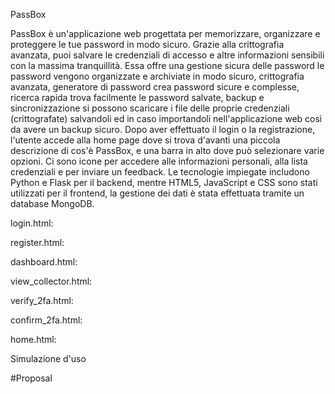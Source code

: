 PassBox

PassBox è un'applicazione web progettata per memorizzare, organizzare e proteggere le tue password in modo sicuro. Grazie alla crittografia avanzata, puoi salvare le credenziali di accesso e altre informazioni sensibili con la massima tranquillità. Essa offre una gestione sicura delle password le password vengono organizzate e archiviate in modo sicuro, crittografia avanzata, generatore di password crea password sicure e complesse, ricerca rapida trova facilmente le password salvate, backup e sincronizzazione si possono scaricare i file delle proprie credenziali (crittografate) salvandoli ed in caso importandoli nell'applicazione web così da avere un backup sicuro. Dopo aver effettuato il login o la registrazione, l'utente accede alla home page dove si trova d'avanti una piccola descrizione di cos'è PassBox, e una barra in alto dove può selezionare varie opzioni. Ci sono icone per accedere alle informazioni personali, alla lista credenziali e per inviare un feedback. Le tecnologie impiegate includono Python e Flask per il backend, mentre HTML5, JavaScript e CSS sono stati utilizzati per il frontend, la gestione dei dati è stata effettuata tramite un database MongoDB.

login.html: 

register.html: 

dashboard.html: 

view_collector.html: 

verify_2fa.html:

confirm_2fa.html:

home.html: 

Simulazione d'uso


#Proposal
